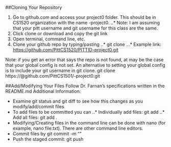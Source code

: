##Cloning Your Repository
1. Go to github.com and access your project0 folder. This should be in CS1520 organization with the name <USERNAME PREFIX>-project0.
..* Note: I am assuming that your pitt username and git username for this class are the same.
2. Click clone or download and copy the git link
3. Open terminal, command line, etc.
4. Clone your github repo by typing/pasting 
..* git clone <clone with HTTPS link> 
...* Example link: https://github.com/PittCS1520/PITTID-project0.git

Note: if you get an error that says the repo is not found, at may be the case that your global config is not set. An alternative to setting your global config is to include your git username in git clone.
git clone https://<GIT USERNAME>@github.com/PittCS1501/<USERNAME PREFIX>-project0.git


##Add/Modifying Your Files
Follow Dr. Farnan’s specifications written in the README.md
Additional Information:
* Examine git status and git diff to see how this changes as you modify/add/commit files
* To add files to be committed you can 
..* Individually add files: git add <FILE>
..* Add all files: git add . 
* Modifying/Creating files in the command line can be done with nano (for example, nano file.txt). There are other command line editors.
* Commit files by git commit -m “<COMMIT MESSAGE>”
* Push the staged commit: git push
